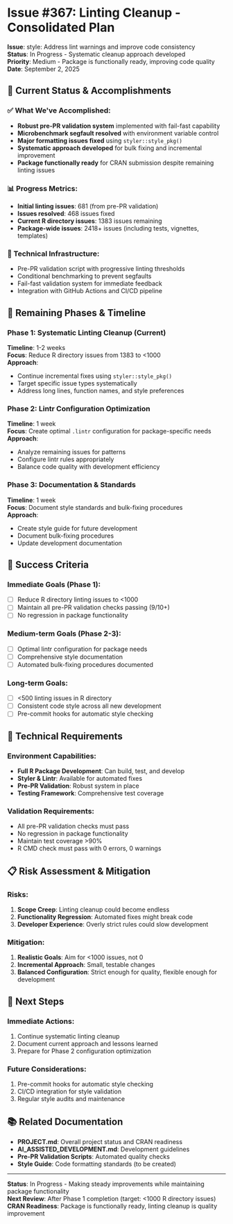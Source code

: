 # Issue #367: Linting Cleanup - Consolidated Plan

**Issue**: style: Address lint warnings and improve code consistency  
**Status**: In Progress - Systematic cleanup approach developed  
**Priority**: Medium - Package is functionally ready, improving code quality  
**Date**: September 2, 2025  

## 🎯 **Current Status & Accomplishments**

### **✅ What We've Accomplished:**
- **Robust pre-PR validation system** implemented with fail-fast capability
- **Microbenchmark segfault resolved** with environment variable control  
- **Major formatting issues fixed** using `styler::style_pkg()`
- **Systematic approach developed** for bulk fixing and incremental improvement
- **Package functionally ready** for CRAN submission despite remaining linting issues

### **📊 Progress Metrics:**
- **Initial linting issues**: 681 (from pre-PR validation)
- **Issues resolved**: 468 issues fixed
- **Current R directory issues**: 1383 issues remaining
- **Package-wide issues**: 2418+ issues (including tests, vignettes, templates)

### **🔧 Technical Infrastructure:**
- Pre-PR validation script with progressive linting thresholds
- Conditional benchmarking to prevent segfaults
- Fail-fast validation system for immediate feedback
- Integration with GitHub Actions and CI/CD pipeline

## 🚀 **Remaining Phases & Timeline**

### **Phase 1: Systematic Linting Cleanup (Current)**
**Timeline**: 1-2 weeks  
**Focus**: Reduce R directory issues from 1383 to <1000  
**Approach**: 
- Continue incremental fixes using `styler::style_pkg()`
- Target specific issue types systematically
- Address long lines, function names, and style preferences

### **Phase 2: Lintr Configuration Optimization**
**Timeline**: 1 week  
**Focus**: Create optimal `.lintr` configuration for package-specific needs  
**Approach**:
- Analyze remaining issues for patterns
- Configure lintr rules appropriately
- Balance code quality with development efficiency

### **Phase 3: Documentation & Standards**
**Timeline**: 1 week  
**Focus**: Document style standards and bulk-fixing procedures  
**Approach**:
- Create style guide for future development
- Document bulk-fixing procedures
- Update development documentation

## 🎯 **Success Criteria**

### **Immediate Goals (Phase 1):**
- [ ] Reduce R directory linting issues to <1000
- [ ] Maintain all pre-PR validation checks passing (9/10+)
- [ ] No regression in package functionality

### **Medium-term Goals (Phase 2-3):**
- [ ] Optimal lintr configuration for package needs
- [ ] Comprehensive style documentation
- [ ] Automated bulk-fixing procedures documented

### **Long-term Goals:**
- [ ] <500 linting issues in R directory
- [ ] Consistent code style across all new development
- [ ] Pre-commit hooks for automatic style checking

## 🔧 **Technical Requirements**

### **Environment Capabilities:**
- **Full R Package Development**: Can build, test, and develop
- **Styler & Lintr**: Available for automated fixes
- **Pre-PR Validation**: Robust system in place
- **Testing Framework**: Comprehensive test coverage

### **Validation Requirements:**
- All pre-PR validation checks must pass
- No regression in package functionality
- Maintain test coverage >90%
- R CMD check must pass with 0 errors, 0 warnings

## 📋 **Risk Assessment & Mitigation**

### **Risks:**
1. **Scope Creep**: Linting cleanup could become endless
2. **Functionality Regression**: Automated fixes might break code
3. **Developer Experience**: Overly strict rules could slow development

### **Mitigation:**
1. **Realistic Goals**: Aim for <1000 issues, not 0
2. **Incremental Approach**: Small, testable changes
3. **Balanced Configuration**: Strict enough for quality, flexible enough for development

## 🚀 **Next Steps**

### **Immediate Actions:**
1. Continue systematic linting cleanup
2. Document current approach and lessons learned
3. Prepare for Phase 2 configuration optimization

### **Future Considerations:**
1. Pre-commit hooks for automatic style checking
2. CI/CD integration for style validation
3. Regular style audits and maintenance

## 📚 **Related Documentation**

- **PROJECT.md**: Overall project status and CRAN readiness
- **AI_ASSISTED_DEVELOPMENT.md**: Development guidelines
- **Pre-PR Validation Scripts**: Automated quality checks
- **Style Guide**: Code formatting standards (to be created)

---

**Status**: In Progress - Making steady improvements while maintaining package functionality  
**Next Review**: After Phase 1 completion (target: <1000 R directory issues)  
**CRAN Readiness**: Package is functionally ready, linting cleanup is quality improvement

